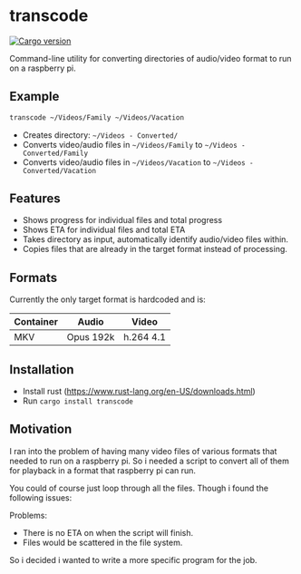 # transcode
[![Cargo version][cargo-image]][cargo-url]

Command-line utility for converting directories of audio/video format to run on a raspberry pi.

## Example
```bash
transcode ~/Videos/Family ~/Videos/Vacation
```
* Creates directory: `~/Videos - Converted/`
* Converts video/audio files in `~/Videos/Family` to `~/Videos - Converted/Family`
* Converts video/audio files in `~/Videos/Vacation` to `~/Videos - Converted/Vacation`

## Features
* Shows progress for individual files and total progress
* Shows ETA for individual files and total ETA
* Takes directory as input, automatically identify audio/video files within.
* Copies files that are already in the target format instead of processing.

## Formats
Currently the only target format is hardcoded and is:

| Container | Audio     | Video     |
|-----------|-----------|-----------|
|MKV        | Opus 192k | h.264 4.1 |

## Installation
* Install rust (https://www.rust-lang.org/en-US/downloads.html)
* Run `cargo install transcode`

## Motivation
I ran into the problem of having many video files of various formats that needed to run on a raspberry pi.
So i needed a script to convert all of them for playback in a format that raspberry pi can run.

You could of course just loop through all the files. Though i found the following issues:

Problems:
* There is no ETA on when the script will finish.
* Files would be scattered in the file system.

So i decided i wanted to write a more specific program for the job.

[cargo-image]: https://img.shields.io/crates/v/transcode.svg
[cargo-url]: https://crates.io/crates/transcode
